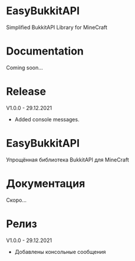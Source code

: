 # EasyBukkitAPI
Simplified BukkitAPI Library for MineCraft

# Documentation
Coming soon...

# Release
V1.0.0 - 29.12.2021
- Added console messages.

# EasyBukkitAPI
Упрощённая библиотека BukkitAPI для MineCraft

# Документация
Скоро...

# Релиз
V1.0.0 - 29.12.2021
- Добавлены консольные сообщения
